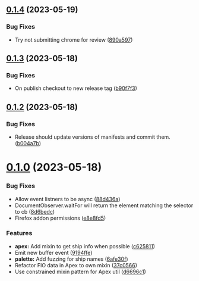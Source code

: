## [0.1.4](https://github.com/Otard95/prun-palette/compare/v0.1.3...v0.1.4) (2023-05-19)


### Bug Fixes

* Try not submitting chrome for review ([890a597](https://github.com/Otard95/prun-palette/commit/890a597131b2ac847c226755fed03531815262c6))

## [0.1.3](https://github.com/Otard95/prun-palette/compare/v0.1.2...v0.1.3) (2023-05-18)


### Bug Fixes

* On publish checkout to new release tag ([b90f7f3](https://github.com/Otard95/prun-palette/commit/b90f7f3a4eecfbb2b7172145afb3387fe58eafa7))

## [0.1.2](https://github.com/Otard95/prun-palette/compare/v0.1.1...v0.1.2) (2023-05-18)


### Bug Fixes

* Release should update versions of manifests and commit them. ([b004a7b](https://github.com/Otard95/prun-palette/commit/b004a7bf9483ecc681bea5b95b321a0908763ab2))

# [0.1.0](https://github.com/Otard95/prun-palette/compare/v0.0.1...v0.1.0) (2023-05-18)


### Bug Fixes

* Allow event listners to be async ([88d436a](https://github.com/Otard95/prun-palette/commit/88d436a937f6d8eb95b5c8d690fcea20424df1b8))
* DocumentObserver.waitFor will return the element matching the selector to cb ([8d6bedc](https://github.com/Otard95/prun-palette/commit/8d6bedc0632f8b2f586d80b47d3169f7e1190f10))
* Firefox addon permissions ([e8e8fd5](https://github.com/Otard95/prun-palette/commit/e8e8fd5daeb048ff244d14d7195fb35b2204102d))


### Features

* **apex:** Add mixin to get ship info when possible ([c625811](https://github.com/Otard95/prun-palette/commit/c62581125502c36539109449cae462d987044abd))
* Emit new buffer event ([9194ffe](https://github.com/Otard95/prun-palette/commit/9194ffe043b4f77106ddb92b23f34a0be3ef431e))
* **palette:** Add fuzzing for ship names ([6afe30f](https://github.com/Otard95/prun-palette/commit/6afe30f40dd2eb197ba19c1477ad7364f5d3f242))
* Refactor FIO data in Apex to own mixin ([37c0566](https://github.com/Otard95/prun-palette/commit/37c05665d892ff83fd97643e30e50c22d6a80ac4))
* Use constrained mixin pattern for Apex util ([d6696c1](https://github.com/Otard95/prun-palette/commit/d6696c1cb3f7e7a091ebeda72d10d3cfe539167a))
